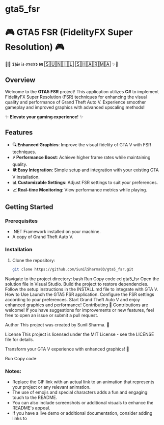 # gta5_fsr

# 🎮 GTA5 FSR (FidelityFX Super Resolution) 🎮

🌟✨ 𝕿𝖍𝖎𝖘 𝖎𝖘 𝖈𝖗𝖊𝖆𝖙𝖊𝖉 𝖇𝖞 🅂🅄🄽🄸🄻 🅂🄷🄰🅁🄼🄰 ✨🌟


## Overview

Welcome to the **GTA5 FSR** project! This application utilizes **C#** to implement FidelityFX Super Resolution (FSR) techniques for enhancing the visual quality and performance of Grand Theft Auto V. Experience smoother gameplay and improved graphics with advanced upscaling methods!

✨ **Elevate your gaming experience!** ✨

## Features

- **🔍 Enhanced Graphics**: Improve the visual fidelity of GTA V with FSR techniques.
- **⚡ Performance Boost**: Achieve higher frame rates while maintaining quality.
- **🛠️ Easy Integration**: Simple setup and integration with your existing GTA V installation.
- **📊 Customizable Settings**: Adjust FSR settings to suit your preferences.
- **📈 Real-time Monitoring**: View performance metrics while playing.

## Getting Started

### Prerequisites

- .NET Framework installed on your machine.
- A copy of Grand Theft Auto V.

### Installation

1. Clone the repository:
   ```bash
   git clone https://github.com/SunilSharma03/gta5_fsr.git
Navigate to the project directory:
bash
Run
Copy code
cd gta5_fsr
Open the solution file in Visual Studio.
Build the project to restore dependencies.
Follow the setup instructions in the INSTALL.md file to integrate with GTA V.
How to Use
Launch the GTA5 FSR application.
Configure the FSR settings according to your preferences.
Start Grand Theft Auto V and enjoy enhanced graphics and performance!
Contributing
🤝 Contributions are welcome! If you have suggestions for improvements or new features, feel free to open an issue or submit a pull request.

Author
This project was created by Sunil Sharma. 🌟

License
This project is licensed under the MIT License - see the LICENSE file for details.

Transform your GTA V experience with enhanced graphics! 🚀

Run
Copy code

### Notes:
- Replace the GIF link with an actual link to an animation that represents your project or any relevant animation.
- The use of emojis and special characters adds a fun and engaging touch to the README.
- You can also include screenshots or additional visuals to enhance the README's appeal.
- If you have a live demo or additional documentation, consider adding links to
